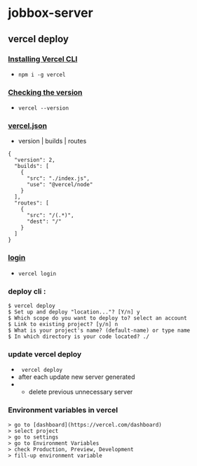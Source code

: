 # jobbox-server

## vercel deploy

### [Installing Vercel CLI](https://vercel.com/docs/cli#installing-vercel-cli)

- `npm i -g vercel`

### [Checking the version](https://vercel.com/docs/cli#checking-the-version)

- `vercel --version`

### [vercel.json](https://github.com/ShahariarRahman/jobbox-server/commit/5d1958f586a217561e52c3faeac23bfa4b493b45)

- version | builds | routes

```
{
  "version": 2,
  "builds": [
    {
      "src": "./index.js",
      "use": "@vercel/node"
    }
  ],
  "routes": [
    {
      "src": "/(.*)",
      "dest": "/"
    }
  ]
}
```

### [login](https://vercel.com/docs/cli/login)

- `vercel login`

### deploy cli :

```
$ vercel deploy
$ Set up and deploy "location..."? [Y/n] y
$ Which scope do you want to deploy to? select an account
$ Link to existing project? [y/n] n
$ What is your project's name? (default-name) or type name
$ In which directory is your code located? ./
```

### update vercel deploy

- ` vercel deploy`
- after each update new server generated
- - delete previous unnecessary server

### Environment variables in vercel

```
> go to [dashboard](https://vercel.com/dashboard)
> select project
> go to settings
> go to Environment Variables
> check Production, Preview, Development
> fill-up environment variable
```
